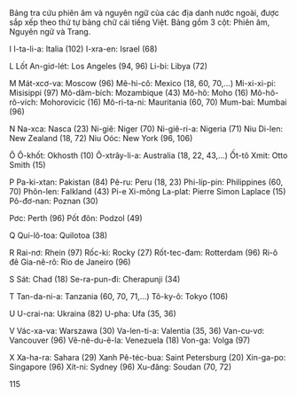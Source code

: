 Bảng tra cứu phiên âm và nguyên ngữ của các địa danh nước ngoài, được sắp xếp theo thứ tự bảng chữ cái tiếng Việt. Bảng gồm 3 cột: Phiên âm, Nguyên ngữ và Trang.

I
I-ta-li-a: Italia (102)
I-xra-en: Israel (68)

L
Lốt An-giơ-lét: Los Angeles (94, 96)
Li-bi: Libya (72)

M
Mát-xcơ-va: Moscow (96)
Mê-hi-cô: Mexico (18, 60, 70,...)
Mi-xi-xi-pi: Misisippi (97)
Mô-dăm-bích: Mozambique (43)
Mô-hô: Moho (16)
Mô-hô-rô-vích: Mohorovicic (16)
Mô-ri-ta-ni: Mauritania (60, 70)
Mum-bai: Mumbai (96)

N
Na-xca: Nasca (23)
Ni-giê: Niger (70)
Ni-giê-ri-a: Nigeria (71)
Niu Di-len: New Zealand (18, 72)
Niu Oóc: New York (96, 106)

Ô
Ô-khốt: Okhosth (10)
Ô-xtrây-li-a: Australia (18, 22, 43,...)
Ốt-tô Xmit: Otto Smith (15)

P
Pa-ki-xtan: Pakistan (84)
Pê-ru: Peru (18, 23)
Phi-líp-pin: Philippines (60, 70)
Phôn-len: Falkland (43)
Pi-e Xi-mông La-plat: Pierre Simon Laplace (15)
Pô-đơ-nan: Poznan (30)

Pơc: Perth (96)
Pốt đôn: Podzol (49)

Q
Qui-lô-toa: Quilotoa (38)

R
Rai-nơ: Rhein (97)
Rốc-ki: Rocky (27)
Rốt-tec-đam: Rotterdam (96)
Ri-ô đê Gia-nê-rô: Rio de Janeiro (96)

S
Sát: Chad (18)
Se-ra-pun-đi: Cherapunji (34)

T
Tan-da-ni-a: Tanzania (60, 70, 71,...)
Tô-ky-ô: Tokyo (106)

U
U-crai-na: Ukraina (82)
U-pha: Ufa (35, 36)

V
Vác-xa-va: Warszawa (30)
Va-len-ti-a: Valentia (35, 36)
Van-cu-vơ: Vancouver (96)
Vê-nê-du-ê-la: Venezuela (18)
Von-ga: Volga (97)

X
Xa-ha-ra: Sahara (29)
Xanh Pê-téc-bua: Saint Petersburg (20)
Xin-ga-po: Singapore (96)
Xít-ni: Sydney (96)
Xu-đăng: Soudan (70, 72)

115